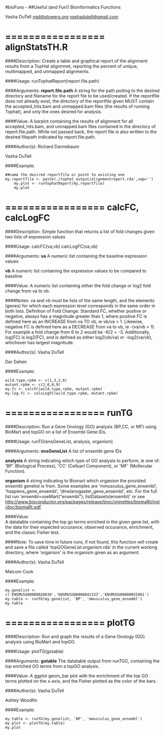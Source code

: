 #bioFuns - 
##Useful (and Fun!) Bioinformatics Functions

Vasha DuTell
vgd@stowers.org
vashadutell@gmail.com

=================
alignStatsTH.R
=================

####Description:
Create a table and graphical report of the alignment results from a TopHat alignmnet, reporting the percent of unique, multimapped, and unmapped alignments.
	
####Usage:
runTophatReport(report.file.path)

####Arguments:
**report.file.path**
A string for the path poiting to the desired directory and filename for the report file to be used/created. If the reportfile does not already exist, the directory of the reportfile given MUST contain the accepted_hits.bam and unmapped.bam files (the results of running Tophat), and only the ones desired for analysis.

####Value:
A barplot containing the results of alignment for all accepted_hits.bam, and unmapped.bam files contained in the directory of report.file.path. While not passed back, the report file is also written to the desired filepath indicated by report.file.path.

####Author(s):
Richard Dannebaum

Vasha DuTell

####Example:
```
##name the desired reportfile or point to existing one
my.reportfile <- paste(./tophat_output/alignmentreport.rda',sep='')
	my.plot <- runTophatReport(my.reportfile)
	my.plot    
```

=================
calcFC, calcLogFC
=================

####Description:
Simple function that returns a list of fold changes given two lists of expression values

####Usage:
calcFC(va,vb)
calcLogFC(va,vb)

####Arguments:
**va**
A numeric list containing the baseline expression values

**vb**
A numeric list containing the expression values to be compared to baseline

####Value:
A numeric list containing either the fold change or log2 fold change from va to vb.

####Notes:
va and vb must be lists of the same length, and the elements (genes) for which each expression level corresponds in the same order in both lists. Definition of Fold Change: Standard FC, whether postive or negative, always has a magnitude greater than 1, where positive FC is defined here as an INCREASE from va TO vb, ie vb/va > 1. Likewise, negative FC is defined here as a DECREASE from va to vb, ie -(va/vb > 1). For example a fold change from 6 to 2 would be -6/2 = -3. Additionally, log(FC) is log2(FC), and is defined as either log2(vb/va) or -log2(va/vb), whichever has largest magnitude.

####Author(s):
Vasha DuTell

Dar Dahen

####Example:
```
wild.type.rpkm <- c(1,3,2,6)
mutant.rpkm <- c(2,0,8,9)
my.fc <- calcFC(wild.type.rpkm, mutant.rpkm)
my.log.fc <- calcLogFC(wild.type.rpkm, mutant.rpkm)
```

=================
runTG
=================

####Description:
Run a Gene Onology (GO) analysis (BP,CC, or MF) using BioMart and topGO on a list of Ensembl Gene IDs.

####Usage:
runTG(ensGeneList, analysis, organism)

####Arguments:
**ensGeneList** 
A list of ensembl gene IDs

**analysis**
A string indicating which type of GO analysis to perform, ie one of: 'BP' (Biological Process), 'CC' (Celluarl Component), or 'MF' (Mollecular Function).

**organism**
A string indicating to Biomart which organism the provided ensembl genelist is from. Some examples are 'mmusculus_gene_ensembl', 'hsapiens_gene_ensembl', 'dmelanogaster_gene_ensembl', etc. For the full list run 'ensembl=useMart("ensembl"); listDatasets(ensembl)' or see http://www.bioconductor.org/packages/release/bioc/vignettes/biomaRt/inst/doc/biomaRt.pdf

####Value:	
A datatable containing the top go terms enriched in the given gene list, with the data for their expected occurance, observed occurance, enrichment, and the classic Fisher test.

####Note:
To save time in future runs, if not found, this function will create and save a file called 'topGOGeneList.organism.rda' in the current working directory, where 'organism' is the organism given as an argument.

####Author(s):
Vasha DuTell

Malcom Cook


####Example:
```
my.genelist <-c('ENSMUSG00000020830','ENSMUSG00000041333','ENSMUSG00000055961')
my.table <- runTG(my.genelist, 'BP', 'mmusculus_gene_ensembl')
my.table
```
	
=================
plotTG
=================

####Description:
Run and graph the results of a Gene Onology (GO) analysis using BioMart and topGO.

####Usage:
plotTG(gotable)

####Arguments:
**gotable**
The datatable output from runTG(), containing the top enriched GO terms from a topGO analysis. 

####Value:
A ggplot geom_bar plot with the enrichment of the top GO terms plotted on the x-axis, and the Fisher plotted as the color of the bars.

####Author(s):
Vasha DuTell

Ashley Woodfin

####Example:
```
my.table <- runTG(my.genelist, 'BP', 'mmusculus_gene_ensembl')
my.plot <- plotTG(my.table)
my.plot
```
